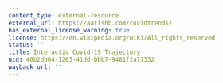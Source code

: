 ```yaml
---
content_type: external-resource
external_url: https://aatishb.com/covidtrends/
has_external_license_warning: true
license: https://en.wikipedia.org/wiki/All_rights_reserved
status: ''
title: Interactiv Covid-19 Trajectory
uid: 40b2db04-1263-41dd-bbb7-9481f2a77332
wayback_url: ''
---
```

